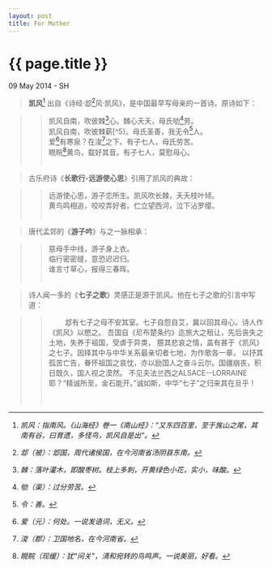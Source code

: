 ```yaml
---
layout: post
title: For Mother
---
```


{{ page.title }}
================

<p class="meta">09 May 2014 - SH</p>

> **凯风**[^1] 出自《诗经·邶[^2]风·凯风》，是中国最早写母亲的一首诗。原诗如下：  
   
> > 凯风自南，吹彼棘[^3]心。棘心夭夭，母氏劬[^4]劳。  
> > 凯风自南，吹彼棘薪[^5}。母氏圣善，我无令[^6]人。  
> > 爱[^7]有寒泉？在浚[^8]之下。有子七人，母氏劳苦。  
> > 睍睆[^9]黄鸟，载好其音。有子七人，莫慰母心。  
> &emsp;  

> 古乐府诗《**长歌行-远游使心思**》引用了凯风的典故：  

> > 远游使心思，游子恋所生。凯风吹长棘，夭夭枝叶倾。  
> > 黄鸟鸣相追，咬咬弄好者。伫立望西河，泣下沾罗缨。  
> &emsp;  

> 唐代孟郊的《**游子吟**》与之一脉相承：  

> > 慈母手中线，游子身上衣。  
> > 临行密密缝，意恐迟迟归。  
> > 谁言寸草心，报得三春晖。   
> &emsp;  

> 诗人闻一多的《**七子之歌**》灵感正是源于凯风。他在七子之歌的引言中写道：  

> > &emsp; &emsp;邶有七子之母不安其室。七子自怨自艾，冀以回其母心。诗人作《凯风》以愍之。
> > 吾国自《尼布楚条约》迄旅大之租让，先后丧失之土地，失养于祖国，受虐于异类，
> > 臆其悲哀之情，盖有甚于《凯风》之七子。因择其中与中华关系最亲切者七地，为作歌各一章，
> > 以抒其孤苦亡告，眷怀祖国之哀忱，亦以励国人之奋斗云尔。国疆崩丧，积日既久，国人视之漠然。
> > 不见夫法兰西之ALSACE--LORRAINE耶？“精诚所至，金石能开。”诚如斯，中华“七子”之归来其在旦乎！
> &emsp;  
> &emsp;    

[^1]:*凯风：指南风。《山海经》卷一《南山经》：“又东四百里，至于旄山之尾，其南有谷，曰育遗，多怪鸟，凯风自是出“。*  
[^2]:*邶（被）：邶国，周代诸侯国，在今河南省汤阴县东南。*    
[^3]:*棘：落叶灌木，即酸枣树。枝上多刺，开黄绿色小花，实小，味酸。*
[^4]:*劬（渠）：过分劳苦。*
[^5]:*棘薪：从棘心长到能当柴烧的棘薪了。*
[^6]:*令：善。*
[^7]:*爱（元）：何处。一说发语词，无义。*
[^8]:*浚（郡）：卫国地名，在今河南省。*
[^9]:*睍睆（现缓）：犹“间关”，清和宛转的鸟鸣声。一说美丽，好看。*
